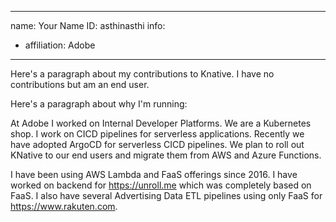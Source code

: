-------------------------------------------------------------
name: Your Name
ID: asthinasthi
info:
  - affiliation: Adobe
-------------------------------------------------------------

Here's a paragraph about my contributions to Knative.
I have no contributions but am an end user.

Here's a paragraph about why I'm running:

At Adobe I worked on Internal Developer Platforms. We are a Kubernetes shop. I work on CICD pipelines for serverless applications. Recently we have adopted 
ArgoCD for serverless CICD pipelines. We plan to roll out KNative to our end users and migrate them from AWS and Azure Functions.

I have been using AWS Lambda and FaaS offerings since 2016. I have worked on backend for https://unroll.me which was completely based on FaaS. I also have 
several Advertising Data ETL pipelines using only FaaS for https://www.rakuten.com.

